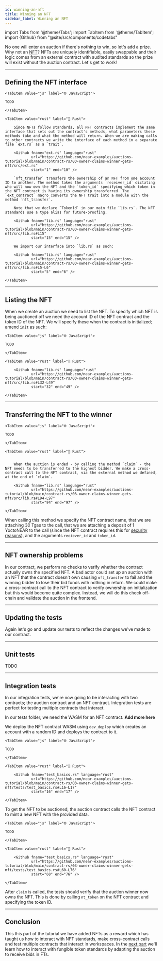 ```yaml
---
id: winning-an-nft
title: Winning an NFT
sidebar_label: Winning an NFT
---
```


import Tabs from '@theme/Tabs';
import TabItem from '@theme/TabItem';
import {Github} from "@site/src/components/codetabs"

No one will enter an auction if there's nothing to win, so let's add a prize. Why not an [NFT](../../2.build/5.primitives/nft.md)? NFTs are uniquely identifiable, easily swappable and their logic comes from an external contract with audited standards so the prize will exist without the auction contract. Let's get to work!

---

## Defining the NFT interface


<Tabs groupId="code-tabs">

    <TabItem value="js" label="🌐 JavaScript">

    TODO

    </TabItem>

    <TabItem value="rust" label="🦀 Rust">

        Since NFTs follow standards, all NFT contracts implement the same interface that sets out the contract's methods, what parameters these methods take and what the method will return. When we are making calls to other contracts we write the interface of each method in a separate file `ext.rs` as a `trait`. 

        <Github fname="ext.rs" language="rust"
                url="https://github.com/near-examples/auctions-tutorial/blob/main/contract-rs/03-owner-claims-winner-gets-nft/src/ext.rs"
                start="1" end="10" />

        `nft_transfer` transfers the ownership of an NFT from one account ID to another. The method takes the arguments `receiver_id` dictating who will now own the NFT and the `token_id` specifying which token in the NFT contract is having its ownership transferred. The `ext_contract` macro converts the NFT trait into a module with the method `nft_transfer`.

        Note that we declare `TokenId` in our main file `lib.rs`. The NFT standards use a type alias for future-proofing.

        <Github fname="lib.rs" language="rust"
                url="https://github.com/near-examples/auctions-tutorial/blob/main/contract-rs/03-owner-claims-winner-gets-nft/src/lib.rs#L15"
                start="15" end="15" />

        We import our interface into `lib.rs` as such:
        
        <Github fname="lib.rs" language="rust"
                url="https://github.com/near-examples/auctions-tutorial/blob/main/contract-rs/03-owner-claims-winner-gets-nft/src/lib.rs#L5-L6"
                start="5" end="6" />

    </TabItem>

</Tabs>

---

## Listing the NFT

When we create an auction we need to list the NFT. To specify which NFT is being auctioned off we need the account ID of the NFT contract and the token ID of the NFT. We will specify these when the contract is initialized; amend `init` as such:  


<Tabs groupId="code-tabs">

    <TabItem value="js" label="🌐 JavaScript">

    TODO

    </TabItem>

    <TabItem value="rust" label="🦀 Rust">

        <Github fname="lib.rs" language="rust"
                url="https://github.com/near-examples/auctions-tutorial/blob/main/contract-rs/03-owner-claims-winner-gets-nft/src/lib.rs#L32-L49"
                start="32" end="49" />

    </TabItem>

</Tabs>

---

## Transferring the NFT to the winner

<Tabs groupId="code-tabs">

    <TabItem value="js" label="🌐 JavaScript">

    TODO

    </TabItem>

    <TabItem value="rust" label="🦀 Rust">

        
        When the auction is ended - by calling the method `claim` - the NFT needs to be transferred to the highest bidder. We make a cross-contract call to the NFT contract, via the external method we defined, at the end of `claim`.

        <Github fname="lib.rs" language="rust"
                url="https://github.com/near-examples/auctions-tutorial/blob/main/contract-rs/03-owner-claims-winner-gets-nft/src/lib.rs#L94-L97"
                start="94" end="97" />

    </TabItem>

</Tabs>

When calling this method we specify the NFT contract name, that we are attaching 30 Tgas to the call, that we are attaching a deposit of 1 YoctoNEAR to the call (since the NFT contract requires this for [security reasons](../../2.build/2.smart-contracts/security/one_yocto.md)), and the arguments `reciever_id` and `token_id`.

---

## NFT ownership problems

In our contract, we perform no checks to verify whether the contract actually owns the specified NFT. A bad actor could set up an auction with an NFT that the contract doesn't own causing `nft_transfer` to fail and the winning bidder to lose their bid funds with nothing in return. We could make a cross-contract call to the NFT contract to verify ownership on initialization but this would become quite complex. Instead, we will do this check off-chain and validate the auction in the frontend. 

---

## Updating the tests

Again let's go and update our tests to reflect the changes we've made to our contract.

---

## Unit tests

TODO

---

## Integration tests

In our integration tests, we're now going to be interacting with two contracts; the auction contract and an NFT contract. Integration tests are perfect for testing multiple contracts that interact.

In our tests folder, we need the WASM for an NFT contract. **Add more here**

We deploy the NFT contract WASM using `dev_deploy` which creates an account with a random ID and deploys the contract to it.

<Tabs groupId="code-tabs">

    <TabItem value="js" label="🌐 JavaScript">

    TODO

    </TabItem>

    <TabItem value="rust" label="🦀 Rust">

        <Github fname="test_basics.rs" language="rust"
                url="https://github.com/near-examples/auctions-tutorial/blob/main/contract-rs/03-owner-claims-winner-gets-nft/tests/test_basics.rs#L16-L17"
                start="16" end="17" />

    </TabItem>

</Tabs>

To get the NFT to be auctioned, the auction contract calls the NFT contract to mint a new NFT with the provided data.  

<Tabs groupId="code-tabs">

    <TabItem value="js" label="🌐 JavaScript">

    TODO

    </TabItem>

    <TabItem value="rust" label="🦀 Rust">

        <Github fname="test_basics.rs" language="rust"
                url="https://github.com/near-examples/auctions-tutorial/blob/main/contract-rs/03-owner-claims-winner-gets-nft/tests/test_basics.rs#L60-L76"
                start="60" end="76" />

    </TabItem>

</Tabs>

After `claim` is called, the tests should verify that the auction winner now owns the NFT. This is done by calling `nt_token` on the NFT contract and specifying the token ID.

---

## Conclusion 

This this part of the tutorial we have added NFTs as a reward which has taught us how to interact with NFT standards, make cross-contract calls and test multiple contracts that interact in workspaces. In the [next part](./4-ft.md) we'll learn how to interact with fungible token standards by adapting the auction to receive bids in FTs.   

